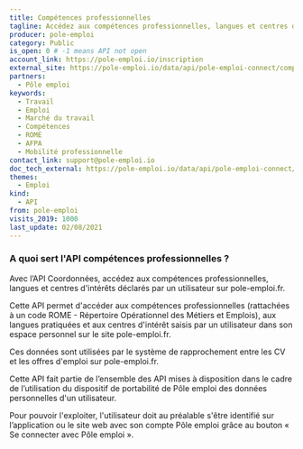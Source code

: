 ```yaml
---
title: Compétences professionnelles
tagline: Accédez aux compétences professionnelles, langues et centres d'intérêts déclarés par un utilisateur sur pole-emploi.fr
producer: pole-emploi
category: Public
is_open: 0 # -1 means API not open
account_link: https://pole-emploi.io/inscription
external_site: https://pole-emploi.io/data/api/pole-emploi-connect/competences-professionnelles?tabgroup-api=documentation&doc-section=api-doc-section-caracteristiques
partners:
  - Pôle emploi
keywords:
  - Travail
  - Emploi
  - Marché du travail
  - Compétences
  - ROME
  - AFPA
  - Mobilité professionnelle
contact_link: support@pole-emploi.io
doc_tech_external: https://pole-emploi.io/data/api/pole-emploi-connect/competences-professionnelles?tabgroup-api=documentation&doc-section=api-doc-section-caracteristiques
themes:
  - Emploi
kind:
  - API
from: pole-emploi
visits_2019: 1000
last_update: 02/08/2021
---
```


### A quoi sert l'API compétences professionnelles ?

Avec l’API Coordonnées, accédez aux compétences professionnelles, langues et centres d'intérêts déclarés par un utilisateur sur pole-emploi.fr.

Cette API permet d'accéder aux compétences professionnelles (rattachées à un code ROME - Répertoire Opérationnel des Métiers et Emplois), aux langues pratiquées et aux centres d'intérêt saisis par un utilisateur dans son espace personnel sur le site pole-emploi.fr.

Ces données sont utilisées par le système de rapprochement entre les CV et les offres d'emploi sur pole-emploi.fr.

Cette API fait partie de l’ensemble des API mises à disposition dans le cadre de l’utilisation du dispositif de portabilité de Pôle emploi des données personnelles d'un utilisateur.

Pour pouvoir l'exploiter, l'utilisateur doit au préalable s'être identifié sur l’application ou le site web avec son compte Pôle emploi grâce au bouton « Se connecter avec Pôle emploi ».
